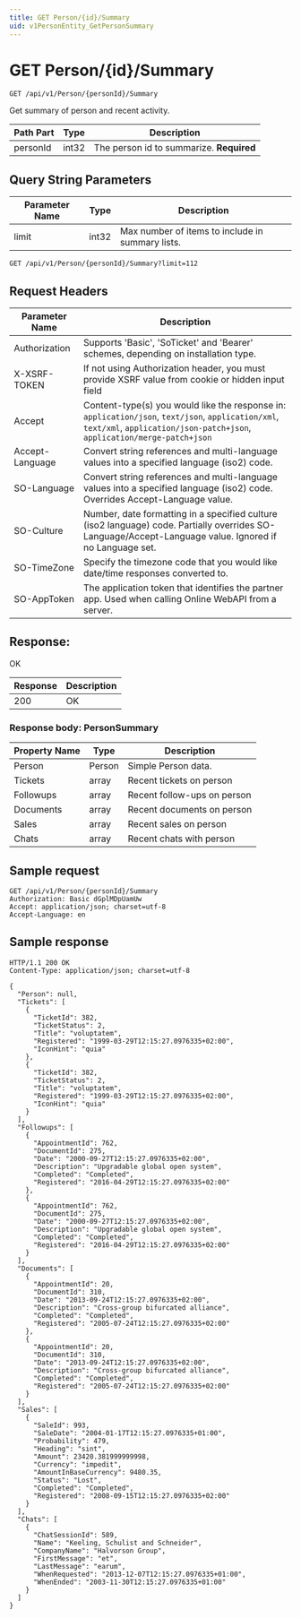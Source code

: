 ```yaml
---
title: GET Person/{id}/Summary
uid: v1PersonEntity_GetPersonSummary
---
```


# GET Person/{id}/Summary

```http
GET /api/v1/Person/{personId}/Summary
```

Get summary of person and recent activity.






| Path Part | Type | Description |
|-----------|------|-------------|
| personId | int32 | The person id to summarize. **Required** |


## Query String Parameters

| Parameter Name | Type |  Description |
|----------------|------|--------------|
| limit | int32 |  Max number of items to include in summary lists. |

```http
GET /api/v1/Person/{personId}/Summary?limit=112
```


## Request Headers

| Parameter Name | Description |
|----------------|-------------|
| Authorization  | Supports 'Basic', 'SoTicket' and 'Bearer' schemes, depending on installation type. |
| X-XSRF-TOKEN   | If not using Authorization header, you must provide XSRF value from cookie or hidden input field |
| Accept         | Content-type(s) you would like the response in: `application/json`, `text/json`, `application/xml`, `text/xml`, `application/json-patch+json`, `application/merge-patch+json` |
| Accept-Language | Convert string references and multi-language values into a specified language (iso2) code. |
| SO-Language | Convert string references and multi-language values into a specified language (iso2) code. Overrides Accept-Language value. |
| SO-Culture | Number, date formatting in a specified culture (iso2 language) code. Partially overrides SO-Language/Accept-Language value. Ignored if no Language set. |
| SO-TimeZone | Specify the timezone code that you would like date/time responses converted to. |
| SO-AppToken | The application token that identifies the partner app. Used when calling Online WebAPI from a server. |


## Response:

OK

| Response | Description |
|----------------|-------------|
| 200 | OK |

### Response body: PersonSummary

| Property Name | Type |  Description |
|----------------|------|--------------|
| Person | Person | Simple Person data. |
| Tickets | array | Recent tickets on person |
| Followups | array | Recent follow-ups on person |
| Documents | array | Recent documents on person |
| Sales | array | Recent sales on person |
| Chats | array | Recent chats with person |

## Sample request

```http!
GET /api/v1/Person/{personId}/Summary
Authorization: Basic dGplMDpUamUw
Accept: application/json; charset=utf-8
Accept-Language: en
```

## Sample response

```http_
HTTP/1.1 200 OK
Content-Type: application/json; charset=utf-8

{
  "Person": null,
  "Tickets": [
    {
      "TicketId": 382,
      "TicketStatus": 2,
      "Title": "voluptatem",
      "Registered": "1999-03-29T12:15:27.0976335+02:00",
      "IconHint": "quia"
    },
    {
      "TicketId": 382,
      "TicketStatus": 2,
      "Title": "voluptatem",
      "Registered": "1999-03-29T12:15:27.0976335+02:00",
      "IconHint": "quia"
    }
  ],
  "Followups": [
    {
      "AppointmentId": 762,
      "DocumentId": 275,
      "Date": "2000-09-27T12:15:27.0976335+02:00",
      "Description": "Upgradable global open system",
      "Completed": "Completed",
      "Registered": "2016-04-29T12:15:27.0976335+02:00"
    },
    {
      "AppointmentId": 762,
      "DocumentId": 275,
      "Date": "2000-09-27T12:15:27.0976335+02:00",
      "Description": "Upgradable global open system",
      "Completed": "Completed",
      "Registered": "2016-04-29T12:15:27.0976335+02:00"
    }
  ],
  "Documents": [
    {
      "AppointmentId": 20,
      "DocumentId": 310,
      "Date": "2013-09-24T12:15:27.0976335+02:00",
      "Description": "Cross-group bifurcated alliance",
      "Completed": "Completed",
      "Registered": "2005-07-24T12:15:27.0976335+02:00"
    },
    {
      "AppointmentId": 20,
      "DocumentId": 310,
      "Date": "2013-09-24T12:15:27.0976335+02:00",
      "Description": "Cross-group bifurcated alliance",
      "Completed": "Completed",
      "Registered": "2005-07-24T12:15:27.0976335+02:00"
    }
  ],
  "Sales": [
    {
      "SaleId": 993,
      "SaleDate": "2004-01-17T12:15:27.0976335+01:00",
      "Probability": 479,
      "Heading": "sint",
      "Amount": 23420.381999999998,
      "Currency": "impedit",
      "AmountInBaseCurrency": 9480.35,
      "Status": "Lost",
      "Completed": "Completed",
      "Registered": "2008-09-15T12:15:27.0976335+02:00"
    }
  ],
  "Chats": [
    {
      "ChatSessionId": 589,
      "Name": "Keeling, Schulist and Schneider",
      "CompanyName": "Halvorson Group",
      "FirstMessage": "et",
      "LastMessage": "earum",
      "WhenRequested": "2013-12-07T12:15:27.0976335+01:00",
      "WhenEnded": "2003-11-30T12:15:27.0976335+01:00"
    }
  ]
}
```
